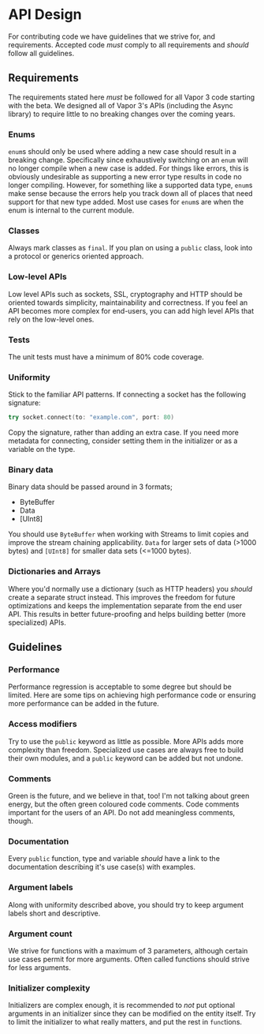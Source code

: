 # API Design

For contributing code we have guidelines that we strive for, and requirements.
Accepted code *must* comply to all requirements and *should* follow all guidelines.

## Requirements

The requirements stated here *must* be followed for all Vapor 3 code starting with the beta.
We designed all of Vapor 3's APIs (including the Async library) to require little to no breaking changes over the coming years.

### Enums

`enum`s should only be used where adding a new case should result in a breaking change. Specifically since exhaustively switching on an `enum` will no longer compile when a new case is added. For things like errors, this is obviously undesirable as supporting a new error type results in code no longer compiling. However, for something like a supported data type, `enum`s make sense because the errors help you track down all of places that need support for that new type added. Most use cases for `enum`s are when the enum is internal to the current module.

### Classes

Always mark classes as `final`. If you plan on using a `public` class, look into a protocol or generics oriented approach.

### Low-level APIs

Low level APIs such as sockets, SSL, cryptography and HTTP should be oriented towards simplicity, maintainability and correctness.
If you feel an API becomes more complex for end-users, you can add high level APIs that rely on the low-level ones.

### Tests

The unit tests must have a minimum of 80% code coverage.

### Uniformity

Stick to the familiar API patterns. If connecting a socket has the following signature:

```swift
try socket.connect(to: "example.com", port: 80)
```

Copy the signature, rather than adding an extra case.
If you need more metadata for connecting, consider setting them in the initializer or as a variable on the type.

### Binary data

Binary data should be passed around in 3 formats;

- ByteBuffer
- Data
- [UInt8]

You should use `ByteBuffer` when working with Streams to limit copies and improve the stream chaining applicability.
`Data` for larger sets of data (>1000 bytes) and `[UInt8]` for smaller data sets (<=1000 bytes).

### Dictionaries and Arrays

Where you'd normally use a dictionary (such as HTTP headers) you _should_ create a separate struct instead.
This improves the freedom for future optimizations and keeps the implementation separate from the end user API.
This results in better future-proofing and helps building better (more specialized) APIs.

## Guidelines

### Performance

Performance regression is acceptable to some degree but should be limited.
Here are some tips on achieving high performance code or ensuring more performance can be added in the future.

### Access modifiers

Try to use the `public` keyword as little as possible. More APIs adds more complexity than freedom.
Specialized use cases are always free to build their own modules, and a `public` keyword can be added but not undone.

### Comments

Green is the future, and we believe in that, too! I'm not talking about green energy, but the often green coloured code comments.
Code comments important for the users of an API. Do not add meaningless comments, though.

### Documentation

Every `public` function, type and variable _should_ have a link to the documentation describing it's use case(s) with examples.

### Argument labels

Along with uniformity described above, you should try to keep argument labels short and descriptive.

### Argument count

We strive for functions with a maximum of 3 parameters, although certain use cases permit for more arguments.
Often called functions should strive for less arguments.

### Initializer complexity

Initializers are complex enough, it is recommended to _not_ put optional arguments in an initializer since they can be modified on the entity itself.
Try to limit the initializer to what really matters, and put the rest in `func`tions.
